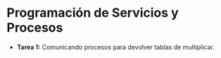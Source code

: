 <h1>Programación de Servicios y Procesos</h1>

<ul>
  <li><b>Tarea 1:</b> Comunicando procesos para devolver tablas de multiplicar.</li>
</ul>
